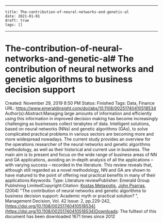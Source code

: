 
---
    title: The-contribution-of-neural-networks-and-genetic-al
    date: 2021-01-01    
    draft: true
    tags: []
---
# The-contribution-of-neural-networks-and-genetic-al# The contribution of neural networks and genetic algorithms to business decision support
Created: November 29, 2019 8:50 PM
Status: Finished
Tags: Data, Finance
URL: https://www.emeraldinsight.com/doi/abs/10.1108/00251740410518534
Author(s):Abstract:Managing large amounts of information and efficiently using this information in improved decision making has become increasingly challenging as businesses collect terabytes of data.
Intelligent solutions, based on neural networks (NNs) and genetic algorithms (GAs), to solve complicated practical problems in various sectors are becoming more and more widespread nowadays.
The current study provides an overview for the operations researcher of the neural networks and genetic algorithms methodology, as well as their historical and current use in business.
The main aim is to present and focus on the wide range of business areas of NN and GA applications, avoiding an in‐depth analysis of all the applications – with varying success – recorded in the literature.
This review reveals that, although still regarded as a novel methodology, NN and GA are shown to have matured to the point of offering real practical benefits in many of their applications.Keywords: Type: Literature reviewPublisher: Emerald Group Publishing LimitedCopyright:Citation: [Kostas Metaxiotis](https://www.emeraldinsight.com/author/Metaxiotis%2C+Kostas), [John Psarras](https://www.emeraldinsight.com/author/Psarras%2C+John), (2004) "The contribution of neural networks and genetic algorithms to business decision support: Academic myth or practical solution?
", Management Decision, Vol.
42 Issue: 2, pp.229-242, [https://doi.org/10.1108/00251740410518534](https://doi.org/10.1108/00251740410518534)Downloads: The fulltext of this document has been downloaded 1671 times since 2012
